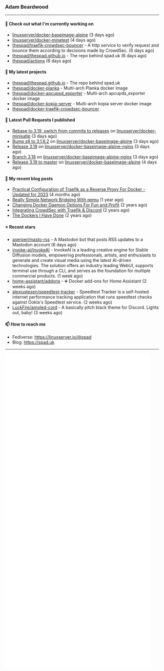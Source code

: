 ### Adam Beardwood
---
#### 👷 Check out what I'm currently working on

- [linuxserver/docker-baseimage-alpine](https://github.com/linuxserver/docker-baseimage-alpine) (3 days ago)
- [linuxserver/docker-minetest](https://github.com/linuxserver/docker-minetest) (4 days ago)
- [thespad/traefik-crowdsec-bouncer](https://github.com/thespad/traefik-crowdsec-bouncer) - A http service to verify request and bounce them according to decisions made by CrowdSec. (6 days ago)
- [thespad/thespad.github.io](https://github.com/thespad/thespad.github.io) - The repo behind spad.uk (6 days ago)
- [thespad/actions](https://github.com/thespad/actions) (6 days ago)

#### 🌱 My latest projects

- [thespad/thespad.github.io](https://github.com/thespad/thespad.github.io) - The repo behind spad.uk
- [thespad/docker-planka](https://github.com/thespad/docker-planka) - Multi-arch Planka docker image
- [thespad/docker-apcupsd_exporter](https://github.com/thespad/docker-apcupsd_exporter) - Multi-arch apcupds_exporter docker image
- [thespad/docker-kopia-server](https://github.com/thespad/docker-kopia-server) - Multi-arch kopia server docker image 
- [thespad/docker-traefik-crowdsec-bouncer](https://github.com/thespad/docker-traefik-crowdsec-bouncer)

#### 🔨 Latest Pull Requests I published

- [Rebase to 3.19, switch from commits to releases](https://github.com/linuxserver/docker-minisatip/pull/30) on [linuxserver/docker-minisatip](https://github.com/linuxserver/docker-minisatip) (3 days ago)
- [Bump s6 to 3.1.6.2](https://github.com/linuxserver/docker-baseimage-alpine/pull/221) on [linuxserver/docker-baseimage-alpine](https://github.com/linuxserver/docker-baseimage-alpine) (3 days ago)
- [Release 3.19](https://github.com/linuxserver/docker-baseimage-alpine-nginx/pull/154) on [linuxserver/docker-baseimage-alpine-nginx](https://github.com/linuxserver/docker-baseimage-alpine-nginx) (3 days ago)
- [Branch 3.18](https://github.com/linuxserver/docker-baseimage-alpine-nginx/pull/153) on [linuxserver/docker-baseimage-alpine-nginx](https://github.com/linuxserver/docker-baseimage-alpine-nginx) (3 days ago)
- [Release 3.19 to master](https://github.com/linuxserver/docker-baseimage-alpine/pull/220) on [linuxserver/docker-baseimage-alpine](https://github.com/linuxserver/docker-baseimage-alpine) (4 days ago)

#### 📜 My recent blog posts

- [Practical Configuration of Traefik as a Reverse Proxy For Docker - Updated for 2023](https://www.spad.uk/posts/practical-configuration-of-traefik-as-a-reverse-proxy-for-docker-updated-for-2023/) (4 months ago)
- [Really Simple Network Bridging With qemu](https://www.spad.uk/posts/really-simple-network-bridging-with-qemu/) (1 year ago)
- [Changing Docker Daemon Options For Fun and Profit](https://www.spad.uk/posts/changing-docker-daemon-options-for-fun-and-profit/) (2 years ago)
- [Integrating CrowdSec with Traefik &amp; Discord](https://www.spad.uk/posts/integrating-crowdsec-with-traefik-discord/) (2 years ago)
- [The Dockers I Have Done](https://www.spad.uk/posts/the-dockers-i-have-done/) (2 years ago)

#### ⭐ Recent stars

- [aserper/masto-rss](https://github.com/aserper/masto-rss) - A Mastodon bot that posts RSS updates to a Mastodon account (6 days ago)
- [invoke-ai/InvokeAI](https://github.com/invoke-ai/InvokeAI) - InvokeAI is a leading creative engine for Stable Diffusion models, empowering professionals, artists, and enthusiasts to generate and create visual media using the latest AI-driven technologies. The solution offers an industry leading WebUI, supports terminal use through a CLI, and serves as the foundation for multiple commercial products. (1 week ago)
- [home-assistant/addons](https://github.com/home-assistant/addons) - :heavy_plus_sign: Docker add-ons for Home Assistant (2 weeks ago)
- [alexjustesen/speedtest-tracker](https://github.com/alexjustesen/speedtest-tracker) - Speedtest Tracker is a self-hosted internet performance tracking application that runs speedtest checks against Ookla&#39;s Speedtest service. (2 weeks ago)
- [LuckFire/amoled-cord](https://github.com/LuckFire/amoled-cord) - A basically pitch black theme for Discord. Lights out, baby! (3 weeks ago)

#### 📫 How to reach me
- Fediverse: https://linuxserver.io/@spad
- Blog: https://spad.uk
---
<img src="https://raw.githubusercontent.com/thespad/thespad/main/github-metrics.svg">
